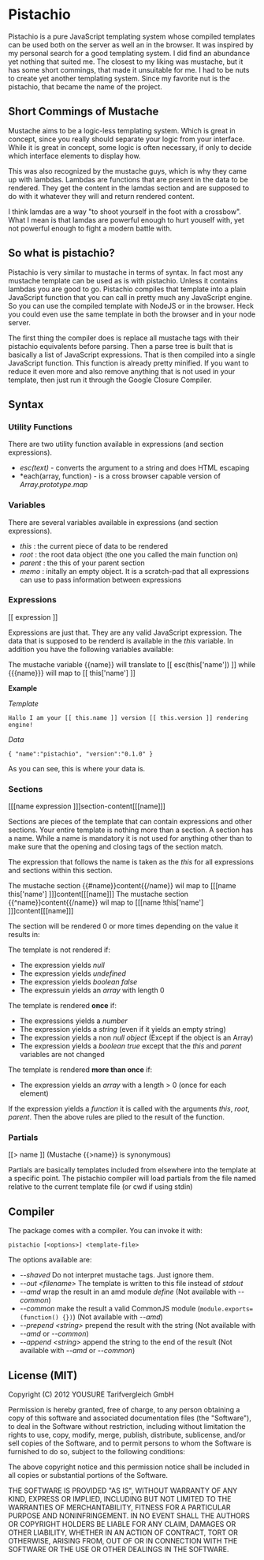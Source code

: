 # Pistachio

Pistachio is a pure JavaScript templating system whose compiled templates can be used both on the server as well an in the browser. It was inspired by my personal search for a good templating system. I did find an abundance yet nothing that suited me. The closest to my liking was mustache, but it has some short commings, that made it unsuitable for me. I had to be nuts to create yet another templating system. Since my favorite nut is the pistachio, that became the name of the project.

## Short Commings of Mustache

Mustache aims to be a logic-less templating system. Which is great in concept, since you really should separate your logic from your interface. While it is great in concept, some logic is often necessary, if only to decide which interface elements to display how.

This was also recognized by the mustache guys, which is why they came up with lambdas. Lambdas are functions that are present in the data to be rendered. They get the content in the lamdas section and are supposed to do with it whatever they will and return rendered content.

I think lamdas are a way "to shoot yourself in the foot with a crossbow". What I mean is that lamdas are powerful enough to hurt youself with, yet not powerful enough to fight a modern battle with.

## So what is pistachio?

Pistachio is very similar to mustache in terms of syntax. In fact most any mustache template can be used as is with pistachio. Unless it contains lambdas you are good to go. Pistachio compiles that template into a plain JavaScript function that you can call in pretty much any JavaScript engine. So you can use the compiled template with NodeJS or in the browser. Heck you could even use the same template in both the browser and in your node server.

The first thing the compiler does is replace all mustache tags with their pistachio equivalents before parsing. Then a parse tree is built that is basically a list of JavaScript expressions. That is then compiled into a single JavaScript function. This function is already pretty minified. If you want to reduce it even more and also remove anything that is not used in your template, then just run it through the Google Closure Compiler.

## Syntax

### Utility Functions

There are two utility function available in expressions (and section expressions).

 * *esc(text)* - converts the argument to a string and does HTML escaping
 * *each(array, function) - is a cross browser capable version of *Array.prototype.map*

### Variables

There are several variables available in expressions (and section expressions).

 * *this* : the current piece of data to be rendered
 * *root* : the root data object (the one you called the main function on)
 * *parent* : the this of your parent section
 * *memo* : initally an empty object. It is a scratch-pad that all expressions can use to pass information between expressions

### Expressions

  [[ expression ]]

Expressions are just that. They are any valid JavaScript expression. The data that is supposed to be renderd is available in the *this* variable. In addition you have the following variables available:



The mustache variable {{name}} will translate to [[ esc(this['name']) ]] while {{{name}}} will map to [[ this['name'] ]]

**Example**

*Template*

    Hallo I am your [[ this.name ]] version [[ this.version ]] rendering engine!

*Data*

    { "name":"pistachio", "version":"0.1.0" }

As you can see, this is where your data is.

### Sections

  [[[name expression ]]]section-content[[[name]]]

Sections are pieces of the template that can contain expressions and other sections. Your entire template is nothing more than a section. A section has a name. While a name is mandatory it is not used for anything other than to make sure that the opening and closing tags of the section match.

The expression that follows the name is taken as the *this* for all expressions and sections within this section.

The mustache section {{#name}}content{{/name}} wil map to [[[name this['name'] ]]]content[[[name]]]
The mustache section {{^name}}content{{/name}} wil map to [[[name !this['name'] ]]]content[[[name]]]

The section will be rendered 0 or more times depending on the value it results in:

The template is not rendered if:

  * The expression yields *null*
  * The expression yields *undefined*
  * The expression yields *boolean false*
  * The expressuin yields an *array* with length 0

The template is rendered **once** if:

  * The expressions yields a *number*
  * The expression yields a *string* (even if it yields an empty string)
  * The expression yields a non *null* *object* (Except if the object is an Array)
  * The expression yields a *boolean true* except that the *this* and *parent* variables are not changed

The template is rendered **more than once** if:

  * The expression yields an *array* with a length > 0 (once for each element)

If the expression yields a *function* it is called with the arguments *this*, *root*, *parent*. Then the above rules are plied to the result of the function.

### Partials

[[> name ]]  (Mustache {{>name}} is synonymous)

Partials are basically templates included from elsewhere into the template at a specific point. The pistachio compiler will load partials from the file named relative to the current template file (or cwd if using stdin)

## Compiler

The package comes with a compiler. You can invoke it with:

    pistachio [<options>] <template-file>

The options available are:

  * *--shaved* Do not interpret mustache tags. Just ignore them.
  * *--out &lt;filename>* The template is written to this file instead of *stdout*
  * *--amd* wrap the result in an amd module *define* (Not available with *--common*)
  * *--common* make the result a valid CommonJS module (`module.exports=(function() {})`) (Not available with *--amd*)
  * *--prepend &lt;string>* prepend the result with the string (Not available with *--amd* or *--common*)
  * *--append &lt;string>* append the string to the end of the result (Not available with *--amd* or *--common*)

## License (MIT)

Copyright (C) 2012 YOUSURE Tarifvergleich GmbH

Permission is hereby granted, free of charge, to any person obtaining a copy of this software and associated documentation files (the "Software"), to deal in the Software without restriction, including without limitation the rights to use, copy, modify, merge, publish, distribute, sublicense, and/or sell copies of the Software, and to permit persons to whom the Software is furnished to do so, subject to the following conditions:

The above copyright notice and this permission notice shall be included in all copies or substantial portions of the Software.

THE SOFTWARE IS PROVIDED "AS IS", WITHOUT WARRANTY OF ANY KIND, EXPRESS OR IMPLIED, INCLUDING BUT NOT LIMITED TO THE WARRANTIES OF MERCHANTABILITY, FITNESS FOR A PARTICULAR PURPOSE AND NONINFRINGEMENT. IN NO EVENT SHALL THE AUTHORS OR COPYRIGHT HOLDERS BE LIABLE FOR ANY CLAIM, DAMAGES OR OTHER LIABILITY, WHETHER IN AN ACTION OF CONTRACT, TORT OR OTHERWISE, ARISING FROM, OUT OF OR IN CONNECTION WITH THE SOFTWARE OR THE USE OR OTHER DEALINGS IN THE SOFTWARE.
